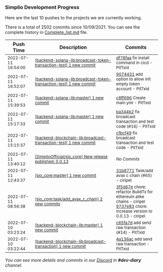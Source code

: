 
### Simplio Development Progress

Here are the last 10 pushes to the projects we are currently working.

There is a total of 2502 commits since 10/09/2021. You can see the complete history in
 [Complete_list.md](Complete_list.md) file.

| Push Time | Description | Commits |
| --- | --- | --- |
| <sub>2022-07-11 16:54:00</sub> | <sub>[[backend-solana-lib:broadcast\-token\-transaction\-test] 1 new commit](https://github.com/SimplioOfficial/backend-solana-lib/commit/df78faad69dfaee3b75276fe1206bf54f90d11a3)</sub> | <sub>[df78faa](https://github.com/SimplioOfficial/backend-solana-lib/commit/df78faad69dfaee3b75276fe1206bf54f90d11a3) fix install command in cicd - PitTxid</sub> |
| <sub>2022-07-11 16:52:07</sub> | <sub>[[backend-solana-lib:broadcast\-token\-transaction\-test] 1 new commit](https://github.com/SimplioOfficial/backend-solana-lib/commit/907443109441cbbbb30de1d9a0effa28f201c094)</sub> | <sub>[9074431](https://github.com/SimplioOfficial/backend-solana-lib/commit/907443109441cbbbb30de1d9a0effa28f201c094) add option to allow init empty token account - PitTxid</sub> |
| <sub>2022-07-11 15:39:53</sub> | <sub>[[backend-solana-lib:master] 1 new commit](https://github.com/SimplioOfficial/backend-solana-lib/commit/c8ff696cfa28eeba8e9ff3e9a16a78053f7cad3e)</sub> | <sub>[c8ff696](https://github.com/SimplioOfficial/backend-solana-lib/commit/c8ff696cfa28eeba8e9ff3e9a16a78053f7cad3e) Create main.yml - PitTxid</sub> |
| <sub>2022-07-11 15:17:33</sub> | <sub>[[backend-solana-lib:master] 1 new commit](https://github.com/SimplioOfficial/backend-solana-lib/commit/ba344b2b5ccc28c1dab460029b08ecfe8d1b40ba)</sub> | <sub>[ba344b2](https://github.com/SimplioOfficial/backend-solana-lib/commit/ba344b2b5ccc28c1dab460029b08ecfe8d1b40ba) fix broadcast transaction and test code (#16) - PitTxid</sub> |
| <sub>2022-07-11 15:15:37</sub> | <sub>[[backend-blockchain-lib:broadcast\-transaction\-test] 1 new commit](https://github.com/SimplioOfficial/backend-blockchain-lib/commit/cfbcf497e8d398202d0db08a514a5a75690e7389)</sub> | <sub>[cfbcf49](https://github.com/SimplioOfficial/backend-blockchain-lib/commit/cfbcf497e8d398202d0db08a514a5a75690e7389) fix broadcast transaction and test code - PitTxid</sub> |
| <sub>2022-07-11 13:40:12</sub> | <sub>[[SimplioOfficial/sio_core] New release published: 0\.0\.13](https://github.com/SimplioOfficial/sio_core/releases/tag/0.0.13)</sub> | <sub>_No Commits_</sub> |
| <sub>2022-07-11 12:43:37</sub> | <sub>[[sio_core:master] 1 new commit](https://github.com/SimplioOfficial/sio_core/commit/31b8771b7377530630f08f5cb1265c79b2cd08e8)</sub> | <sub>[31b8771](https://github.com/SimplioOfficial/sio_core/commit/31b8771b7377530630f08f5cb1265c79b2cd08e8) Task/add avax c chain (#65) - ciripel</sub> |
| <sub>2022-07-11 08:56:38</sub> | <sub>[[sio_core:task/add\_avax\_c\_chain] 2 new commits](https://github.com/SimplioOfficial/sio_core/compare/19a6a265a129...9737e83eb305)</sub> | <sub>[3f5d67e](https://github.com/SimplioOfficial/sio_core/commit/3f5d67e752b21ce67eba5c896c79905b831a42c6) chore: refactor BuildTx for ethereum alike chains - ciripel<br>[9737e83](https://github.com/SimplioOfficial/sio_core/commit/9737e83eb305640bd957e9857ec664ef33db6205) chore: increase version to 0.0.13 - ciripel</sub> |
| <sub>2022-07-10 03:23:24</sub> | <sub>[[backend-blockchain-lib:master] 1 new commit](https://github.com/SimplioOfficial/backend-blockchain-lib/commit/c65fa7d40db26b1b6a3a046cadedea5c1d21b790)</sub> | <sub>[c65fa7d](https://github.com/SimplioOfficial/backend-blockchain-lib/commit/c65fa7d40db26b1b6a3a046cadedea5c1d21b790) add send raw transaction (#14) - PitTxid</sub> |
| <sub>2022-07-10 03:22:44</sub> | <sub>[[backend-blockchain-lib:broadcast\-transaction] 1 new commit](https://github.com/SimplioOfficial/backend-blockchain-lib/commit/4a136ac387c464a1706726c19d1b331d912a2613)</sub> | <sub>[4a136ac](https://github.com/SimplioOfficial/backend-blockchain-lib/commit/4a136ac387c464a1706726c19d1b331d912a2613) add send raw transaction - PitTxid</sub> |

_You can see more details and commits in our [Discord](https://discord.gg/aKhjuwZmdP) in **#dev-diary** channel._
